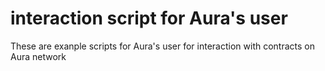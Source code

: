 # interaction script for Aura's user
These are exanple scripts for Aura's user for interaction with contracts on Aura network
